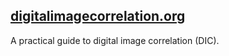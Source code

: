 ## [digitalimagecorrelation.org](http://digitalimagecorrelation.org/)

A practical guide to digital image correlation (DIC).

